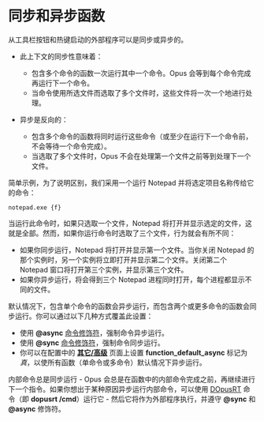 # 同步和异步函数

从工具栏按钮和热键启动的外部程序可以是同步或异步的。

- 此上下文的同步性意味着：
  - 包含多个命令的函数一次运行其中一个命令。Opus 会等到每个命令完成再运行下一个命令。
  - 当命令使用所选文件而选取了多个文件时，这些文件将一次一个地进行处理。

- 异步是反向的：
  - 包含多个命令的函数将同时运行这些命令（或至少在运行下一个命令前，不会等待一个命令完成）。
  - 当选取了多个文件时，Opus 不会在处理第一个文件之前等到处理下一个文件。

简单示例，为了说明区别，我们采用一个运行 Notepad 并将选定项目名称传给它的命令：

`notepad.exe {f}`

当运行此命令时，如果只选取一个文件，Notepad 将打开并显示选定的文件，这就是全部。然而，如果你运行命令时选取了三个文件，行为就会有所不同：

- 如果你同步运行，Notepad 将打开并显示第一个文件。当你关闭 Notepad 的那个实例时，另一个实例将立即打开并显示第二个文件。关闭第二个 Notepad 窗口将打开第三个实例，并显示第三个文件。
- 如果你异步运行，将会得到三个 Notepad 进程同时打开，每个进程都显示不同的文件。

默认情况下，包含单个命令的函数会异步运行，而包含两个或更多命令的函数会同步运行。你可以通过以下几种方式覆盖此设置：

- 使用 **@async** [命令修饰符](command_modifiers.zh.md)，强制命令异步运行。
- 使用 **@sync** [命令修饰符](command_modifiers.zh.md)，强制命令同步运行。
- 你可以在配置中的 **[其它/高级](/Manual/preferences/preferences_categories/miscellaneous/advanced_options.zh.md)** 页面上设置 **function_default_async** 标记为 *真*，以使所有函数（单命令或多命令）默认情况下异步运行。

内部命令总是同步运行 - Opus 会总是在函数中的内部命令完成之前，再继续进行下一个指令。如果你想出于某种原因异步运行内部命令，可以使用 [DOpusRT](/Manual/reference/dopusrt_reference/README.zh.md) 命令（即 **dopusrt /cmd**）运行它 - 然后它将作为外部程序执行，并遵守 **@sync** 和 **@async** 修饰符。